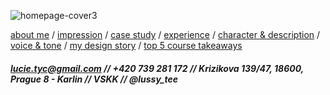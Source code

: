 ![homepage-cover3](https://user-images.githubusercontent.com/79570985/149400720-0b76c629-3590-4888-942f-aab70188fd87.png)

[about me](https://lussytea.github.io/english-for-designers/03-aboutness/) / [impression](https://lussytea.github.io/english-for-designers/02-impression/) / [case study](https://lussytea.github.io/english-for-designers/03-aboutness/case-study.html) / [experience](https://lussytea.github.io/english-for-designers/04-experience/) / [character & description](https://lussytea.github.io/english-for-designers/01-character-description/) / [voice & tone](https://lussytea.github.io/english-for-designers/05-voice-tone/) / [my design story](https://lussytea.github.io/english-for-designers/06-storytelling/) / [top 5 course takeaways](https://lussytea.github.io/english-for-designers/07-takeaways/)

##### lucie.tyc@gmail.com // +420 739 281 172 // Krizikova 139/47, 18600, Prague 8 - Karlin // VSKK // @lussy_tee
